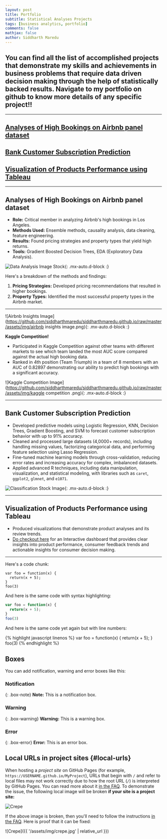 ```yaml
---
layout: post
title: Portfolio
subtitle: Statistical Analyses Projects
tags: [business analytics, portfolio]
comments: false
mathjax: false
author: Siddharth Maredu
---
```

You can find all the list of accomplished projects that demonstrate my skills and achievements in business problems that require data driven decision making through the help of statistically backed results. Navigate to my portfolio on github to know more details of any specific project!!
---

---
## [Analyses of High Bookings on Airbnb panel dataset](#airbnb-analysis)
## [Bank Customer Subscription Prediction](#bank-customer-prediction)
## [Visualization of Products Performance using Tableau](#tableau-visualization)
---
<h2 id="airbnb-analysis">Analyses of High Bookings on Airbnb panel dataset</h2>

- **Role:** Critical member in analyzing Airbnb's high bookings in Los Angeles.
- **Methods Used:** Ensemble methods, causality analysis, data cleaning, feature engineering.
- **Results:** Found pricing strategies and property types that yield high returns.
- **Tools:** Gradient Boosted Decision Trees, EDA (Exploratory Data Analysis).

![Data Analysis Image Stock](https://github.com/siddharthmaredu/siddharthmaredu.github.io/raw/master/assets/img/technology-7111798_1280.jpg){: .mx-auto.d-block :}

Here's a breakdown of the methods and findings:

1. **Pricing Strategies:** Developed pricing recommendations that resulted in higher bookings.
2. **Property Types:** Identified the most successful property types in the Airbnb market.

---

![Airbnb Insights Image](https://github.com/siddharthmaredu/siddharthmaredu.github.io/raw/master/assets/img/airbnb insights image.png){: .mx-auto.d-block :}

**Kaggle Competition!**  
- Participated in Kaggle Competition against other teams with different markets to see which team landed the most AUC score compared against the actual high booking data.  
- Ranked in 4th position (Team Triumph) in a team of 8 members with an AUC of 0.82897 demonstrating our ability to predict high bookings with a significant accuracy.

![Kaggle Competition Image](https://github.com/siddharthmaredu/siddharthmaredu.github.io/raw/master/assets/img/kaggle competition .png){: .mx-auto.d-block :}

---

<h2 id="bank-customer-prediction">Bank Customer Subscription Prediction</h2>

- Developed predictive models using Logistic Regression, KNN, Decision Trees, Gradient Boosting, and SVM to forecast customer subscription behavior with up to 91% accuracy.
- Cleaned and processed large datasets (4,0000+ records), including handling missing values, factorizing categorical data, and performing feature selection using Lasso Regression.
- Fine-tuned machine learning models through cross-validation, reducing error rates and increasing accuracy for complex, imbalanced datasets.
- Applied advanced R techniques, including data manipulation, visualization, and statistical modeling, with libraries such as `caret`, `ggplot2`, `glmnet`, and `e1071`.

![Classification Stock Image](https://github.com/siddharthmaredu/siddharthmaredu.github.io/raw/master/assets/img/text-classification-stock.png){: .mx-auto.d-block :}

---
<h2 id="tableau-visualization">Visualization of Products Performance using Tableau</h2>

- Produced visualizations that demonstrate product analyses and its review trends.
- <a href="https://public.tableau.com/app/profile/siddharth.maredu/viz/SiddharthExamStory/Story1?publish=yes" target="_blank">Do checkout here</a> for an Interactive dashboard that provides clear insights into product performance, consumer feedback trends and actionable insights for consumer decision making.

---


Here's a code chunk:

~~~
var foo = function(x) {
  return(x + 5);
}
foo(3)
~~~

And here is the same code with syntax highlighting:

```javascript
var foo = function(x) {
  return(x + 5);
}
foo(3)
```

And here is the same code yet again but with line numbers:

{% highlight javascript linenos %}
var foo = function(x) {
  return(x + 5);
}
foo(3)
{% endhighlight %}

## Boxes
You can add notification, warning and error boxes like this:

### Notification

{: .box-note}
**Note:** This is a notification box.

### Warning

{: .box-warning}
**Warning:** This is a warning box.

### Error

{: .box-error}
**Error:** This is an error box.

## Local URLs in project sites {#local-urls}

When hosting a *project site* on GitHub Pages (for example, `https://USERNAME.github.io/MyProject`), URLs that begin with `/` and refer to local files may not work correctly due to how the root URL (`/`) is interpreted by GitHub Pages. You can read more about it [in the FAQ](https://beautifuljekyll.com/faq/#links-in-project-page). To demonstrate the issue, the following local image will be broken **if your site is a project site:**

![Crepe](/assets/img/crepe.jpg)

If the above image is broken, then you'll need to follow the instructions [in the FAQ](https://beautifuljekyll.com/faq/#links-in-project-page). Here is proof that it can be fixed:

![Crepe]({{ '/assets/img/crepe.jpg' | relative_url }})
